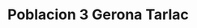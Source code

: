 ---
title: Poblacion 3 Gerona Tarlac
url: /poblacion-3-gerona-tarlac/
latitude: 15.608
longitude: 120.6
---
